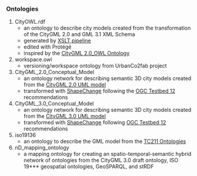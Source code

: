 ### Ontologies

1. CityOWL.rdf
   - an ontology to describe city models created from the transformation of the CityGML 2.0 and GML 3.1 XML Schema
   - generated by [XSLT pipeline](../Transformations/XSD-to-OWL)
   - edited with Protégé 
   - inspired by the [CityGML 2.0_OWL Ontology](http://cui.unige.ch/isi/onto/citygml2.0.owl)
2. workspace.owl
   - versioning/workspace ontology from UrbanCo2fab project
3. CityGML_2.0_Conceptual_Model
   - an ontology network for describing semantic 3D city models created from the [CityGML 2.0 UML model](https://github.com/opengeospatial/CityGML-3.0CM/blob/master/Archive/WP%2001%20Resources/CityGML_2.x_new_2016_03_09.eap)
   - transformed with [ShapeChange](https://shapechange.net/) following the [OGC Testbed 12](http://docs.opengeospatial.org/per/16-020.html) recommendations
4. CityGML_3.0_Conceptual_Model
   - an ontology network for describing semantic 3D city models created from the [CityGML 3.0 UML model](https://github.com/opengeospatial/CityGML-3.0CM/blob/master/Conceptual%20Model/XMI%20Files/OGC%20CityGML%203.0/CityGML_3.0_All_Modules_No_References/CityGML_3.0.xml)
   - transformed with [ShapeChange](https://shapechange.net/) following [OGC Testbed 12](http://docs.opengeospatial.org/per/16-020.html) recommendations
5. iso19136
   - an ontology to describe the GML model from the [TC211 Ontologies](https://def.isotc211.org/ontologies/iso19136/)
6. nD_mapping_ontology
   - a mapping ontology for creating an spatio-temporal-semantic hybrid network of ontologies from the CityGML 3.0 draft ontology, ISO 19*** geospatial ontologies, GeoSPARQL, and stRDF